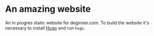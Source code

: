 An amazing website 
=======

An in progres static website for deginner.com. To build the website it's necessary to install [Hugo](http://gohugo.io/) and run `hugo`.
